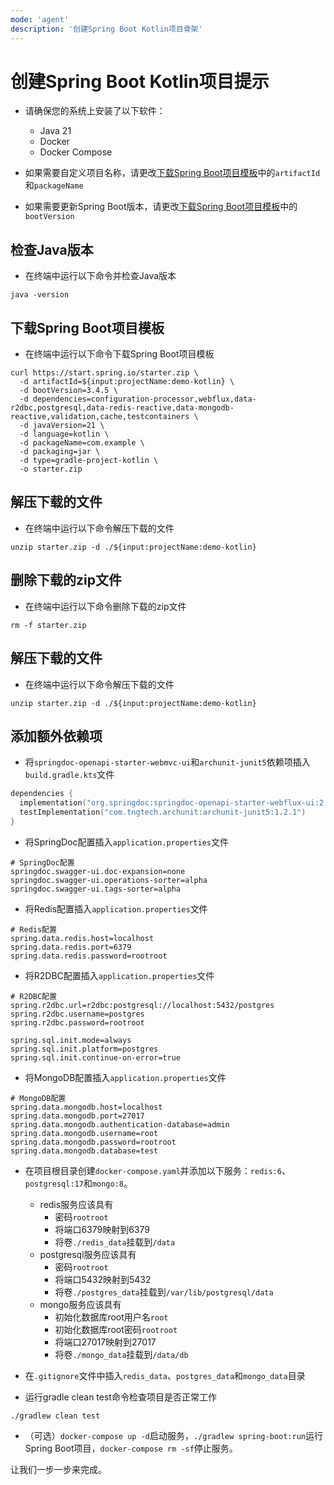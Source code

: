 ```yaml
---
mode: 'agent'
description: '创建Spring Boot Kotlin项目骨架'
---
```


# 创建Spring Boot Kotlin项目提示

- 请确保您的系统上安装了以下软件：

  - Java 21
  - Docker
  - Docker Compose

- 如果需要自定义项目名称，请更改[下载Spring Boot项目模板](./create-spring-boot-kotlin-project.prompt.md#download-spring-boot-project-template)中的`artifactId`和`packageName`

- 如果需要更新Spring Boot版本，请更改[下载Spring Boot项目模板](./create-spring-boot-kotlin-project.prompt.md#download-spring-boot-project-template)中的`bootVersion`

## 检查Java版本

- 在终端中运行以下命令并检查Java版本

```shell
java -version
```

## 下载Spring Boot项目模板

- 在终端中运行以下命令下载Spring Boot项目模板

```shell
curl https://start.spring.io/starter.zip \
  -d artifactId=${input:projectName:demo-kotlin} \
  -d bootVersion=3.4.5 \
  -d dependencies=configuration-processor,webflux,data-r2dbc,postgresql,data-redis-reactive,data-mongodb-reactive,validation,cache,testcontainers \
  -d javaVersion=21 \
  -d language=kotlin \
  -d packageName=com.example \
  -d packaging=jar \
  -d type=gradle-project-kotlin \
  -o starter.zip
```

## 解压下载的文件

- 在终端中运行以下命令解压下载的文件

```shell
unzip starter.zip -d ./${input:projectName:demo-kotlin}
```

## 删除下载的zip文件

- 在终端中运行以下命令删除下载的zip文件

```shell
rm -f starter.zip
```

## 解压下载的文件

- 在终端中运行以下命令解压下载的文件

```shell
unzip starter.zip -d ./${input:projectName:demo-kotlin}
```

## 添加额外依赖项

- 将`springdoc-openapi-starter-webmvc-ui`和`archunit-junit5`依赖项插入`build.gradle.kts`文件

```gradle.kts
dependencies {
  implementation("org.springdoc:springdoc-openapi-starter-webflux-ui:2.8.6")
  testImplementation("com.tngtech.archunit:archunit-junit5:1.2.1")
}
```

- 将SpringDoc配置插入`application.properties`文件

```properties
# SpringDoc配置
springdoc.swagger-ui.doc-expansion=none
springdoc.swagger-ui.operations-sorter=alpha
springdoc.swagger-ui.tags-sorter=alpha
```

- 将Redis配置插入`application.properties`文件

```properties
# Redis配置
spring.data.redis.host=localhost
spring.data.redis.port=6379
spring.data.redis.password=rootroot
```

- 将R2DBC配置插入`application.properties`文件

```properties
# R2DBC配置
spring.r2dbc.url=r2dbc:postgresql://localhost:5432/postgres
spring.r2dbc.username=postgres
spring.r2dbc.password=rootroot

spring.sql.init.mode=always
spring.sql.init.platform=postgres
spring.sql.init.continue-on-error=true
```

- 将MongoDB配置插入`application.properties`文件

```properties
# MongoDB配置
spring.data.mongodb.host=localhost
spring.data.mongodb.port=27017
spring.data.mongodb.authentication-database=admin
spring.data.mongodb.username=root
spring.data.mongodb.password=rootroot
spring.data.mongodb.database=test
```

- 在项目根目录创建`docker-compose.yaml`并添加以下服务：`redis:6`、`postgresql:17`和`mongo:8`。

  - redis服务应该具有
    - 密码`rootroot`
    - 将端口6379映射到6379
    - 将卷`./redis_data`挂载到`/data`
  - postgresql服务应该具有
    - 密码`rootroot`
    - 将端口5432映射到5432
    - 将卷`./postgres_data`挂载到`/var/lib/postgresql/data`
  - mongo服务应该具有
    - 初始化数据库root用户名`root`
    - 初始化数据库root密码`rootroot`
    - 将端口27017映射到27017
    - 将卷`./mongo_data`挂载到`/data/db`

- 在`.gitignore`文件中插入`redis_data`、`postgres_data`和`mongo_data`目录

- 运行gradle clean test命令检查项目是否正常工作

```shell
./gradlew clean test
```

- （可选）`docker-compose up -d`启动服务，`./gradlew spring-boot:run`运行Spring Boot项目，`docker-compose rm -sf`停止服务。

让我们一步一步来完成。